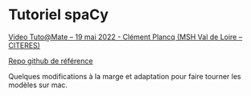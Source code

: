 # Tutoriel spaCy

[Video Tuto@Mate – 19 mai 2022 - Clément Plancq (MSH Val de Loire – CITERES)](https://www.youtube.com/watch?v=Z58g33GglR0)

[Repo github de référence](https://github.com/clement-plancq/tuto-mate)

Quelques modifications à la marge et adaptation pour faire tourner les modèles sur mac.